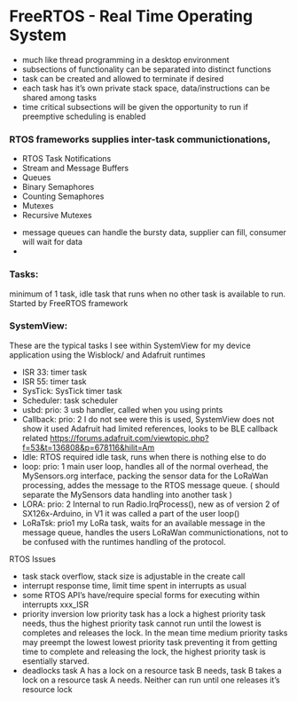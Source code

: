 # FreeRTOS - Real Time Operating System

- much like thread programming in a desktop environment
- subsections of functionality can be separated into distinct functions
- task can be created and allowed to terminate if desired
- each task has it’s own private stack space, data/instructions can be shared among tasks
- time critical subsections will be given the opportunity to run if preemptive scheduling is enabled
### RTOS frameworks supplies inter-task communictionations,
* RTOS Task Notifications
* Stream and Message Buffers
* Queues
* Binary Semaphores
* Counting Semaphores
* Mutexes
* Recursive Mutexes

- message queues can handle the bursty data, supplier can fill, consumer will wait for data
-

### Tasks:
 minimum of 1 task, idle task that runs when no other task is available to run. Started by FreeRTOS framework
 

### SystemView: 
These are the typical tasks I see within SystemView for my device application using the Wisblock/ and Adafruit runtimes

* ISR 33:   timer task
* ISR 55:   timer task
* SysTick:  SysTick timer task
* Scheduler:   task scheduler
* usbd:  prio: 3  usb handler, called when you using prints
* Callback: prio: 2 I do not see were this is used, SystemView does not show it used Adafruit had limited references, looks to be BLE callback related         https://forums.adafruit.com/viewtopic.php?f=53&t=136808&p=678116&hilit=Am
* Idle:    RTOS required idle task, runs when there is nothing else to do
* loop:  prio:  1  main user loop, handles all of the normal overhead, the MySensors.org interface, packing the sensor data for the LoRaWan processing, addes the message to the RTOS message queue. ( should separate the MySensors data handling into another task )
* LORA: prio: 2  Internal to run Radio.IrqProcess(), new as of  version 2 of SX126x-Arduino, in V1 it was called a part of the user loop()
* LoRaTsk: prio1   my LoRa task, waits for an available message in the message queue, handles the users LoRaWan communictionations, not to be confused with the runtimes handling of the protocol.

RTOS Issues
* task stack overflow, stack size is adjustable in the create call
* interrupt response time, limit time spent in interrupts as usual
* some RTOS API’s have/require special forms for executing within interrupts  xxx_ISR
* priority inversion low priority task has a lock a highest priority task needs, thus the highest priority task cannot run until the lowest is completes and releases the lock. In the mean time medium priority tasks may preempt the lowest lowest priority task preventing it from getting time to complete and releasing the lock,  the highest priority task is esentially starved.
* deadlocks  task A has a lock on a resource task B needs, task B takes a lock on a resource task A needs. Neither can run until one releases it’s resource lock
